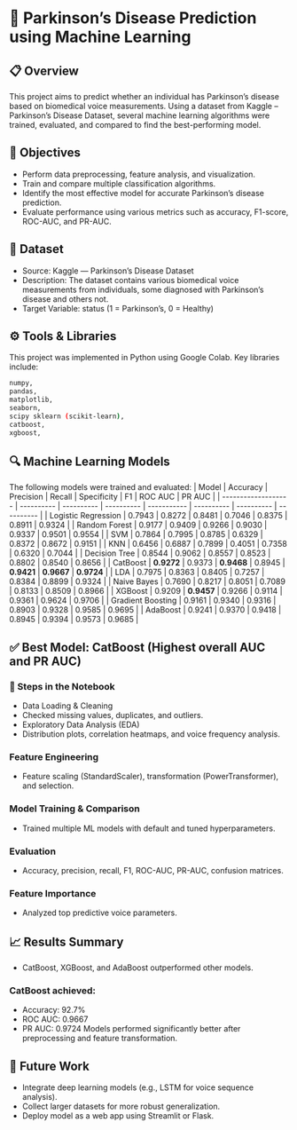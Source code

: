 # 🧠 Parkinson’s Disease Prediction using Machine Learning
## 📋 Overview

This project aims to predict whether an individual has Parkinson’s disease based on biomedical voice measurements.
Using a dataset from Kaggle – Parkinson’s Disease Dataset, several machine learning algorithms were trained, evaluated, and compared to find the best-performing model.

## 🎯 Objectives
- Perform data preprocessing, feature analysis, and visualization.
- Train and compare multiple classification algorithms.
- Identify the most effective model for accurate Parkinson’s disease prediction.
- Evaluate performance using various metrics such as accuracy, F1-score, ROC-AUC, and PR-AUC.

## 🧾 Dataset
- Source: Kaggle — Parkinson’s Disease Dataset
- Description: The dataset contains various biomedical voice measurements from individuals, some diagnosed with Parkinson’s disease and others not.
- Target Variable: status (1 = Parkinson’s, 0 = Healthy)

## ⚙️ Tools & Libraries

This project was implemented in Python using Google Colab.
Key libraries include:

```bash
numpy,
pandas,
matplotlib,
seaborn,
scipy sklearn (scikit-learn),
catboost,
xgboost,
```

## 🔍 Machine Learning Models

The following models were trained and evaluated:
| Model               | Accuracy   | Precision  | Recall     | Specificity | F1         | ROC AUC    | PR AUC     |
| ------------------- | ---------- | ---------- | ---------- | ----------- | ---------- | ---------- | ---------- |
| Logistic Regression | 0.7943     | 0.8272     | 0.8481     | 0.7046      | 0.8375     | 0.8911     | 0.9324     |
| Random Forest       | 0.9177     | 0.9409     | 0.9266     | 0.9030      | 0.9337     | 0.9501     | 0.9554     |
| SVM                 | 0.7864     | 0.7995     | 0.8785     | 0.6329      | 0.8372     | 0.8672     | 0.9151     |
| KNN                 | 0.6456     | 0.6887     | 0.7899     | 0.4051      | 0.7358     | 0.6320     | 0.7044     |
| Decision Tree       | 0.8544     | 0.9062     | 0.8557     | 0.8523      | 0.8802     | 0.8540     | 0.8656     |
| CatBoost            | **0.9272** | 0.9373     | **0.9468** | 0.8945      | **0.9421** | **0.9667** | **0.9724** |
| LDA                 | 0.7975     | 0.8363     | 0.8405     | 0.7257      | 0.8384     | 0.8899     | 0.9324     |
| Naive Bayes         | 0.7690     | 0.8217     | 0.8051     | 0.7089      | 0.8133     | 0.8509     | 0.8966     |
| XGBoost             | 0.9209     | **0.9457** | 0.9266     | 0.9114      | 0.9361     | 0.9624     | 0.9706     |
| Gradient Boosting   | 0.9161     | 0.9340     | 0.9316     | 0.8903      | 0.9328     | 0.9585     | 0.9695     |
| AdaBoost            | 0.9241     | 0.9370     | 0.9418     | 0.8945      | 0.9394     | 0.9573     | 0.9685     |


## ✅ Best Model: CatBoost (Highest overall AUC and PR AUC)

### 🧩 Steps in the Notebook
- Data Loading & Cleaning
- Checked missing values, duplicates, and outliers.
- Exploratory Data Analysis (EDA)
- Distribution plots, correlation heatmaps, and voice frequency analysis.

### Feature Engineering
- Feature scaling (StandardScaler), transformation (PowerTransformer), and selection.

### Model Training & Comparison
- Trained multiple ML models with default and tuned hyperparameters.

### Evaluation
- Accuracy, precision, recall, F1, ROC-AUC, PR-AUC, confusion matrices.

### Feature Importance
- Analyzed top predictive voice parameters.

## 📈 Results Summary
- CatBoost, XGBoost, and AdaBoost outperformed other models.
### CatBoost achieved:
- Accuracy: 92.7%
- ROC AUC: 0.9667
- PR AUC: 0.9724
Models performed significantly better after preprocessing and feature transformation.

## 🧠 Future Work
- Integrate deep learning models (e.g., LSTM for voice sequence analysis).
- Collect larger datasets for more robust generalization.
- Deploy model as a web app using Streamlit or Flask.
